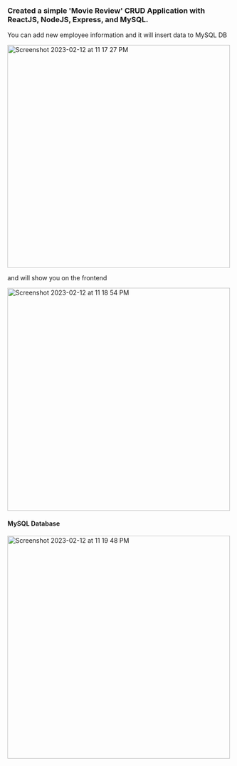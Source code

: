 ### Created a simple 'Movie Review' CRUD Application with ReactJS, NodeJS, Express, and MySQL.

You can add new employee information and it will insert data to MySQL DB

 <img width="500" alt="Screenshot 2023-02-12 at 11 17 27 PM" src="https://user-images.githubusercontent.com/83897840/218316429-efed4ca4-9cd4-40e3-9237-c4352e018be1.png">
 
 and will show you on the frontend
 
<img width="500" alt="Screenshot 2023-02-12 at 11 18 54 PM" src="https://user-images.githubusercontent.com/83897840/218316511-ed0177b7-5f8f-4378-8299-3b41c42e61fe.png">

#### MySQL Database
 
<img width="500" alt="Screenshot 2023-02-12 at 11 19 48 PM" src="https://user-images.githubusercontent.com/83897840/218316570-88d0e92d-80ec-43f9-bc48-ba6ff4608e52.png">
